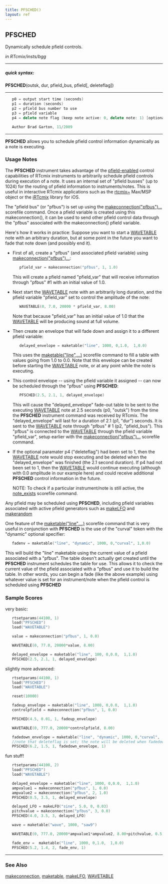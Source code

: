```yaml
---
title: PFSCHED()
layout: ref
---
```


## PFSCHED

Dynamically schedule pfield controls.

*in RTcmix/insts/bgg*  
  

-----

##### quick syntax:

**PFSCHED**(outsk, dur, pfield\_bus, pfield\[, deleteflag\])

-----

  

```cpp
   p0 = output start time (seconds)
   p1 = duration (seconds)
   p2 = pfield bus number to use
   p3 = pfield variable
   p4 = delete note flag (keep note active: 0, delete note: 1) [optional; default is 0]

   Author Brad Garton, 11/2009
```

  

-----

  
**PFSCHED** allows you to schedule pfield control information
dynamically as a note is executing.

### Usage Notes

The **PFSCHED** instrument takes advantage of the
[pfield-enabled](pfield-enabled.html) control capabilities of RTcmix
instruments to arbitrarily schedule pfield controls during execution of
a note. It uses an internal set of "pfield busses" (up to 1024) for the
routing of pfield information to instruments/notes. This is useful in
interactive RTcmix applications such as the
[rtcmix\~](../../rtcmix_/rtcmix_.php/index.html) Max/MSP object or the
[iRTcmix](../../irtcmix/index.html) library for iOS.

The "pfield bus" (or "pfbus") is set up using the
[makeconnection("pfbus")...](../scorefile/makeconnection.html#pfbus)
scorefile command. Once a pfield variable is created using this
makeconnection(), it can be used to send other pfield control data
through the "pfbus" associated with the makeconnection() pfield
variable.

Here's how it works in practice: Suppose you want to start a
[WAVETABLE](WAVETABLE.html) note with an arbitrary duration, but at some
point in the future you want to fade that note down (and possibly end
it).

  - First of all, create a "pfbus" (and associated pfield variable)
    using
    [makeconnection("pfbus")...](../scorefile/makeconnection.html#pfbus):
    
    ```cpp
       pfield_var = makeconnection("pfbus", 1, 1.0)
    ```
    
    This will create a pfield named "pfield\_var" that will receive
    information through "pfbus" \#1 with an initial value of 1.0.  
      
      

  - Next start the [WAVETABLE](WAVETABLE.html) note with an arbitrarily
    long duration, and the pfield variable "pfield\_var" set to control
    the amplitude of the note:
    
    ```cpp
       WAVETABLE(0, 7.0, 20000 * pfield_var, 8.00)
    ```
    
    Note that because "pfield\_var" has an initial value of 1.0 that the
    [WAVETABLE](WAVETABLE.html) will be producing sound at full
    volume.  
      
      

  - Then create an envelope that will fade down and assign it to a
    different pfield variable:
    
    ```cpp
       delayed_envelope = maketable("line", 1000, 0,1.0,  1,0.0)
    ```
    
    This uses the
    [maketable("line",...)](../scorefile/maketable.html#line) scorefile
    command to fill a table with values going from 1.0 to 0.0. Note that
    this envelope can be created before starting the
    [WAVETABLE](WAVETABLE.html) note, or at any point while the note is
    executing.  
      
      

  - This control envelope -- using the pfield variable it assigned --
    can now be scheduled through the "pfbus" using **PFSCHED**:
    
    ```cpp
       PFSCHED(2.5, 2.1, 1, delayed_envelope)
    ```
    
    This will cause the "delayed\_envelope" fade-out table to be sent to
    the executing [WAVETABLE](WAVETABLE.html) note at 2.5 seconds (p0,
    "outsk") from the time the **PFSCHED** instrument command was
    received by RTcmix. The "delayed\_envelope" will last for a duration
    of 2.1 (p1, "dur") seconds. It is sent to the
    [WAVETABLE](WAVETABLE.html) note through "pfbus" \# 1 (p2,
    "pfield\_bus"). This "pfbus" is connected to the
    [WAVETABLE](WAVETABLE.html) through the pfield variable
    "pfield\_var", setup earlier with the
    [makeconnection("pfbus")...](../scorefile/makeconnection.html#pfbus)
    scorefile command.  
      
      

  - If the optional paramater p4 ("deleteflag") had been set to 1, then
    the [WAVETABLE](WAVETABLE.html) note would stop executing and be
    deleted when the "delayed\_envelope" was finished (the 2.1 second
    duration). If p4 had not been set to 1, then the
    [WAVETABLE](WAVETABLE.html) would continue executing (although with
    0.0 amplitude in our example here) and could receive additional
    **PFSCHED** control information in the future.
    
    NOTE: To check if a particular instrument/note is still active, the
    [note\_exists](../scorefile/note_exists.html) scorefile command.

  
Any pfield may be scheduled using **PFSCHED**, including pfield
variables associated with active pfield generators such as
[makeLFO](../scorefile/makeLFO.html) and
[makerandom](../scorefile/makerandom.html)

One feature of the
[maketable("line",...)](../scorefile/maketable.html#line) scorefile
command that is very useful in conjunction with **PFSCHED** is the use
of the "curval" token with the "dynamic" optional specifier:

```cpp
   fadenv = maketable("line", "dynamic", 1000, 0,"curval", 1,0.0)
```

This will build the "line" maketable using the current value of a pfield
associated with a "pfbus". The table doesn't actually get created until
the **PFSCHED** instrument schedules the table for use. This allows it
to check the current value of the pfield associated with a "pfbus" and
use it to build the table. In other words, you can begin a fade (like
the above example) using whatever value is set for an instrument/note
when the pfield control is scheduled using **PFSCHED**

### Sample Scores

very basic:

```cpp
   rtsetparams(44100, 1)
   load("PFSCHED")
   load("WAVETABLE")

   value = makeconnection("pfbus", 1, 0.0)

   WAVETABLE(0, 77.0, 20000*value, 8.00)

   delayed_envelope = maketable("line", 100, 0,0.0,  1,1.0)
   PFSCHED(2.5, 2.1, 1, delayed_envelope)
```

  
  
slightly more advanced:

```cpp
   rtsetparams(44100, 1)
   load("PFSCHED")
   load("WAVETABLE")

   reset(10000)

   fadeup_envelope = maketable("line", 1000, 0,0.0,  1,1.0)
   controlpfield = makeconnection("pfbus", 1, 0.0)

   PFSCHED(4.5, 0.01, 1, fadeup_envelope)

   WAVETABLE(0, 777.0, 20000*controlpfield, 8.00)

   fadedown_envelope = maketable("line", "dynamic", 1000, 0,"curval",  1,0.0)
   //note that deleteflag is set; the note will be deleted when fadedown_envelope finishes
   PFSCHED(6.2, 1.5, 1, fadedown_envelope, 1)
```

  
  
fun stuff\!

```cpp
   rtsetparams(44100, 2)
   load("PFSCHED")
   load("WAVETABLE")

   delayed_envelope = maketable("line", 1000, 0,0.0,  1,1.0)
   ampvalue1 = makeconnection("pfbus", 1, 0.0)
   ampvalue2 = makeconnection("pfbus", 2, 1.0)
   PFSCHED(0.5, 3.5, 1, delayed_envelope)

   delayed_LFO = makeLFO("sine", 5.0, 0, 0.03)
   pitchvalue = makeconnection("pfbus", 3, 0.0)
   PFSCHED(4.0, 3.5, 3, delayed_LFO)

   wave = maketable("wave", 1000, "saw9")

   WAVETABLE(0, 777.0, 20000*ampvalue1*ampvalue2, 8.00+pitchvalue, 0.5, wave)

   fade_env =  maketable("line", 1000, 0,1.0,  1,0.0)
   PFSCHED(5.2, 1.4, 2, fade_env, 1)
```

  

-----

### See Also

[makeconnection](../scorefile/makeconnection.html),
[maketable](../scorefile/maketable.html),
[makeLFO](../scorefile/makeLFO.html), [WAVETABLE](WAVETABLE.html)
